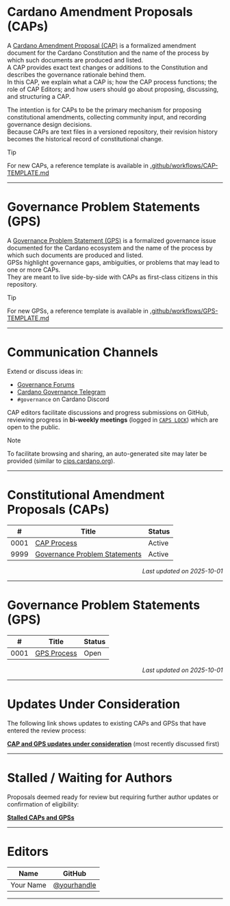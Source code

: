 # Cardano Amendment Proposals (CAPs)

A [Cardano Amendment Proposal (CAP)](./CAP-0001) is a formalized amendment document for the Cardano Constitution and the name of the process by which such documents are produced and listed.  
A CAP provides exact text changes or additions to the Constitution and describes the governance rationale behind them.  
In this CAP, we explain what a CAP is; how the CAP process functions; the role of CAP Editors; and how users should go about proposing, discussing, and structuring a CAP.

The intention is for CAPs to be the primary mechanism for proposing constitutional amendments, collecting community input, and recording governance design decisions.  
Because CAPs are text files in a versioned repository, their revision history becomes the historical record of constitutional change.

> [!TIP]  
> For new CAPs, a reference template is available in [.github/workflows/CAP-TEMPLATE.md](.github/workflows/CAP-TEMPLATE.md)

---

# Governance Problem Statements (GPS)

A [Governance Problem Statement (GPS)](./CAP-9999) is a formalized governance issue documented for the Cardano ecosystem and the name of the process by which such documents are produced and listed.  
GPSs highlight governance gaps, ambiguities, or problems that may lead to one or more CAPs.  
They are meant to live side-by-side with CAPs as first-class citizens in this repository.

> [!TIP]  
> For new GPSs, a reference template is available in [.github/workflows/GPS-TEMPLATE.md](.github/workflows/GPS-TEMPLATE.md)

---

# Communication Channels

Extend or discuss ideas in:  
- [Governance Forums](https://forum.cardano.org)  
- [Cardano Governance Telegram](https://t.me/CardanoGovernanceOfficial)  
- `#governance` on Cardano Discord  

CAP editors facilitate discussions and progress submissions on GitHub, reviewing progress in **bi-weekly meetings** (logged in [`CAPS LOCK`](./CAPS%20LOCK)) which are open to the public.  

> [!NOTE]  
> To facilitate browsing and sharing, an auto-generated site may later be provided (similar to [cips.cardano.org](https://cips.cardano.org/)).

---

# Constitutional Amendment Proposals (CAPs)

| #     | Title | Status |
|-------|----------------------------|----------|
| 0001  | [CAP Process](./CAP-0001)  | Active |
| 9999  | [Governance Problem Statements](./CAP-9999) | Active |

<p align="right"><i>Last updated on 2025-10-01</i></p>

---

# Governance Problem Statements (GPS)

| #     | Title | Status |
|-------|-----------------------------|----------|
| 0001  | [GPS Process](./GPS-0001)   | Open |

<p align="right"><i>Last updated on 2025-10-01</i></p>

---

# Updates Under Consideration

The following link shows updates to existing CAPs and GPSs that have entered the review process:  

**[CAP and GPS updates under consideration](https://github.com/Thomas-nada/CAP/pulls?q=is%3Apr+is%3Aopen+label%3AUpdate+sort%3Aupdated-desc)** (most recently discussed first)

---

# Stalled / Waiting for Authors

Proposals deemed ready for review but requiring further author updates or confirmation of eligibility:  

[**Stalled CAPs and GPSs**](https://github.com/Thomas-nada/CAP/pulls?q=is%3Apr+is%3Aopen+draft%3Afalse+in%3Atitle+label%3A%22State%3A+Waiting+for+Author%22%2C%22State%3A+Likely+Abandoned%22%2C%22State%3A+Likely+Deprecated%22+-label%3AUpdate%2CCorrection%2CTranslation+sort%3Aupdated-asc)  

---

# Editors

| Name | GitHub |
|------|---------|
| Your Name | [@yourhandle](https://github.com/yourhandle) |

---
